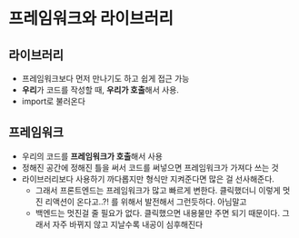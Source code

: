 # 프레임워크와 라이브러리

## 라이브러리

- 프레임워크보다 먼저  만나기도 하고 쉽게 접근 가능
- **우리**가 코드를 작성할 때, **우리가 호출**해서 사용.
- import로 불러온다



## 프레임워크

- 우리의 코드를 **프레임워크가 호출**해서 사용
- 정해진 공간에 정해진 틀을 써서 코드를 써넣으면 프레임워크가 가져다 쓰는 것
- 라이브러리보다 사용하기 까다롭지만 형식만 지켜준다면 많은 걸 선사해준다.
  - 그래서 프론트엔드는 프레임워크가 많고 빠르게 변한다.  클릭했더니 이렇게 멋진 리액션이 온다고..?! 를 위해서 발전해서 그런듯하다. 아님말고
  - 백엔드는 멋진걸 줄 필요가 없다. 클릭했으면 내용물만 주면 되기 때문이다. 그래서 자주 바뀌지 않고 지날수록 내공이 심후해진다

